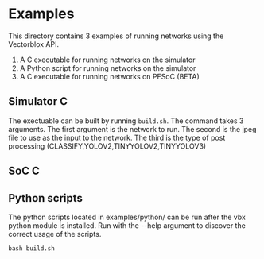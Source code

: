 # Examples
This directory contains 3 examples of running networks using the Vectorblox API.

1. A C executable for running networks on the simulator
2. A Python script for running networks on the simulator
3. A C executable for running networks on PFSoC (BETA)


## Simulator C

The exectuable can be built by running `build.sh`. The command takes 3 arguments. The first argument is the network to run.
The second is the jpeg file to use as the input to the network. The third is the type of post processing 
(CLASSIFY,YOLOV2,TINYYOLOV2,TINYYOLOV3)

## SoC C



## Python scripts

The python scripts located in examples/python/ can be run after the vbx python module is installed. Run with the --help
argument to discover the correct usage of the scripts.


```
bash build.sh
```
